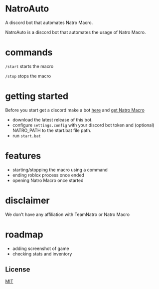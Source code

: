
# NatroAuto

A discord bot that automates Natro Macro.

NatroAuto is a discord bot that automates the usage of Natro Macro.

# commands

``/start`` starts the macro

``/stop`` stops the macro

# getting started
Before you start get a discord make a bot [here](https://discord.com/developers/applications) and [get Natro Macro](https://github.com/NatroTeam/NatroMacro)

- download the latest release of this bot.
- configure ``settings.config`` with your discord bot token and (optional) NATRO_PATH to the start.bat file path.
- run ``start.bat``

# features

- starting/stopping the macro using a command
-  ending roblox process once ended
- opening Natro Macro once started

# disclaimer

We don't have any affiliation with TeamNatro or Natro Macro

# roadmap
- adding screenshot of game
- checking stats and inventory





## License

[MIT](https://choosealicense.com/licenses/mit/)

